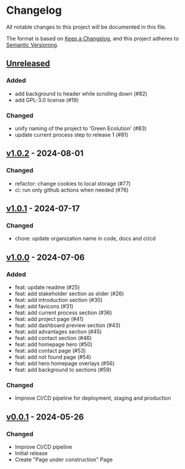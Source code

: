 # Changelog

All notable changes to this project will be documented in this file.

The format is based on [Keep a Changelog](https://keepachangelog.com/en/1.1.0/),
and this project adheres to [Semantic Versioning](https://semver.org/spec/v2.0.0.html).

## [Unreleased]

### Added

- add background to header while scrolling down (#82)
- add GPL-3.0 license (#19)

### Changed

- unify naming of the project to 'Green Ecolution' (#83)
- update current process step to release 1 (#81)

## [v1.0.2] - 2024-08-01

### Changed

-   refactor: change cookies to local storage (#77)
-   ci: run only github actions when needed (#76)

## [v1.0.1] - 2024-07-17

### Changed

-   chore: update organization name in code, docs and ci/cd

## [v1.0.0] - 2024-07-06

### Added

-   feat: update readme (#25)
-   feat: add stakeholder section as slider (#26)
-   feat: add introduction section (#30)
-   feat: add favicons (#31)
-   feat: add current process section (#36)
-   feat: add project page (#41)
-   feat: add dashboard preview section (#43)
-   feat: add advantages section (#45)
-   feat: add contact section (#46)
-   feat: add homepage hero (#50)
-   feat: add contact page (#53)
-   feat: add not found page (#54)
-   feat: add hero homepage overlays (#56)
-   feat: add background to sections (#59)

### Changed

-   Improve CI/CD pipeline for deployment, staging and production

## [v0.0.1] - 2024-05-26

### Changed

-   Improve CI/CD pipeline
-   Initial release
-   Create "Page under construction" Page

[Unreleased]: https://github.com/green-ecolution/project-website/compare/v1.0.2...HEAD

[v1.0.2]: https://github.com/green-ecolution/project-website/compare/v1.0.1...v1.0.2

[v1.0.1]: https://github.com/green-ecolution/project-website/compare/v1.0.0...v1.0.1

[v1.0.0]: https://github.com/green-ecolution/project-website/compare/v0.0.1...v1.0.0

[v0.0.1]: https://github.com/green-ecolution/project-website/releases/tag/v0.0.1
